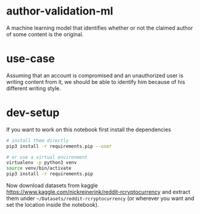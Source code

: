 # author-validation-ml
A machine learning model that identifies whether or not the claimed author of some content is the original.

# use-case

Assuming that an account is compromised and an unauthorized user is writing content from it, we should be able
to identify him because of his different writing style.

# dev-setup

If you want to work on this notebook first install the dependencies

```bash
# install them directly
pip3 install -r requirements.pip --user

# or use a virtual environment
virtualenv -p python3 venv
source venv/bin/activate
pip3 install -r requirements.pip
```

Now download datasets from kaggle https://www.kaggle.com/nickreinerink/reddit-rcryptocurrency and
extract them under `~/Datasets/reddit-rcryptocurrency` (or wherever you want and set the location inside the notebook).

